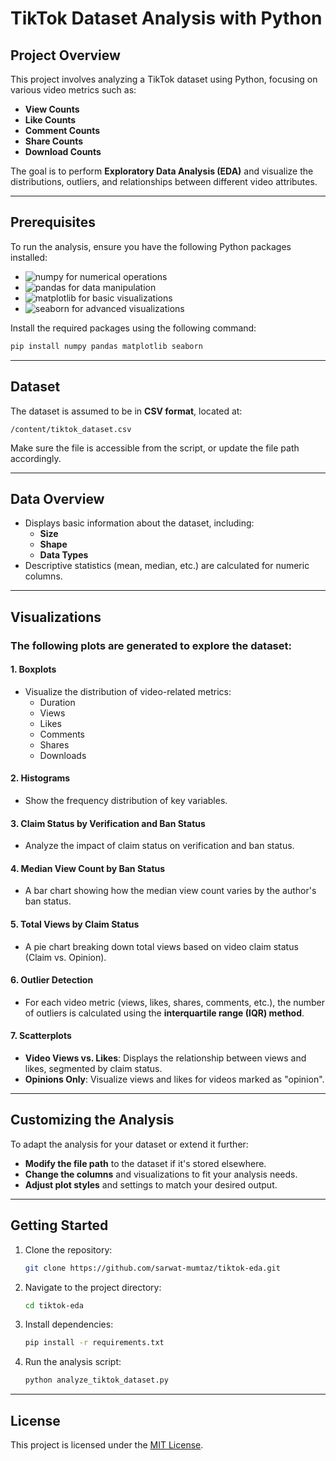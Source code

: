 # TikTok Dataset Analysis with Python

## Project Overview
This project involves analyzing a TikTok dataset using Python, focusing on various video metrics such as:
- **View Counts**
- **Like Counts**
- **Comment Counts**
- **Share Counts**
- **Download Counts**

The goal is to perform **Exploratory Data Analysis (EDA)** and visualize the distributions, outliers, and relationships between different video attributes.

---

## Prerequisites
To run the analysis, ensure you have the following Python packages installed:

- ![numpy](https://img.shields.io/badge/-numpy-013243?style=flat-square&logo=numpy&logoColor=white) for numerical operations
- ![pandas](https://img.shields.io/badge/-pandas-150458?style=flat-square&logo=pandas&logoColor=white) for data manipulation
- ![matplotlib](https://img.shields.io/badge/-matplotlib-11557C?style=flat-square&logo=matplotlib&logoColor=white) for basic visualizations
- ![seaborn](https://img.shields.io/badge/-seaborn-4C8CBF?style=flat-square&logo=python&logoColor=white) for advanced visualizations

Install the required packages using the following command:
```bash
pip install numpy pandas matplotlib seaborn
```

---

## Dataset
The dataset is assumed to be in **CSV format**, located at:
```
/content/tiktok_dataset.csv
```
Make sure the file is accessible from the script, or update the file path accordingly.

---

## Data Overview
- Displays basic information about the dataset, including:
  - **Size**
  - **Shape**
  - **Data Types**
- Descriptive statistics (mean, median, etc.) are calculated for numeric columns.

---

## Visualizations
### The following plots are generated to explore the dataset:

#### 1. **Boxplots**
- Visualize the distribution of video-related metrics:
  - Duration
  - Views
  - Likes
  - Comments
  - Shares
  - Downloads

#### 2. **Histograms**
- Show the frequency distribution of key variables.

#### 3. **Claim Status by Verification and Ban Status**
- Analyze the impact of claim status on verification and ban status.

#### 4. **Median View Count by Ban Status**
- A bar chart showing how the median view count varies by the author's ban status.

#### 5. **Total Views by Claim Status**
- A pie chart breaking down total views based on video claim status (Claim vs. Opinion).

#### 6. **Outlier Detection**
- For each video metric (views, likes, shares, comments, etc.), the number of outliers is calculated using the **interquartile range (IQR) method**.

#### 7. **Scatterplots**
- **Video Views vs. Likes**: Displays the relationship between views and likes, segmented by claim status.
- **Opinions Only**: Visualize views and likes for videos marked as "opinion".

---

## Customizing the Analysis
To adapt the analysis for your dataset or extend it further:

- **Modify the file path** to the dataset if it's stored elsewhere.
- **Change the columns** and visualizations to fit your analysis needs.
- **Adjust plot styles** and settings to match your desired output.

---

## Getting Started
1. Clone the repository:
   ```bash
   git clone https://github.com/sarwat-mumtaz/tiktok-eda.git
   ```
2. Navigate to the project directory:
   ```bash
   cd tiktok-eda
   ```
3. Install dependencies:
   ```bash
   pip install -r requirements.txt
   ```
4. Run the analysis script:
   ```bash
   python analyze_tiktok_dataset.py
   ```

---

## License
This project is licensed under the [MIT License](LICENSE).

